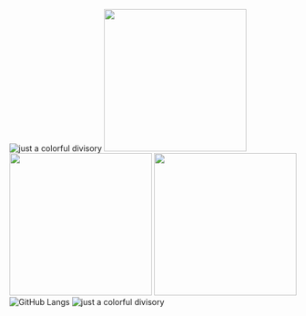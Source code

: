 ![just a colorful divisory](https://i.imgur.com/waxVImv.png)
<img src="https://media.giphy.com/media/g1VgEoPKxxsU9NK1r4/giphy.gif" width="250"/>
<img src="https://media.giphy.com/media/3RulGUDgo3ezurUYZU/giphy.gif" width="250"/>
<img src="https://media.giphy.com/media/3t085jD3CYvOsJGt8G/giphy.gif" width="250"/>
![GitHub Langs](https://github-readme-stats.vercel.app/api/top-langs/?username=FlavioGabrielB&theme=aura)
![just a colorful divisory](https://i.imgur.com/waxVImv.png)
